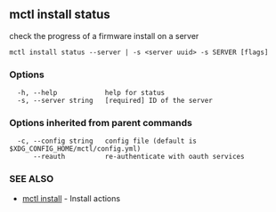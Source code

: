 [Auto generated by spf13/cobra]: <>

## mctl install status

check the progress of a firmware install on a server

```
mctl install status --server | -s <server uuid> -s SERVER [flags]
```

### Options

```
  -h, --help            help for status
  -s, --server string   [required] ID of the server
```

### Options inherited from parent commands

```
  -c, --config string   config file (default is $XDG_CONFIG_HOME/mctl/config.yml)
      --reauth          re-authenticate with oauth services
```

### SEE ALSO

* [mctl install](mctl_install.md)	 - Install actions


